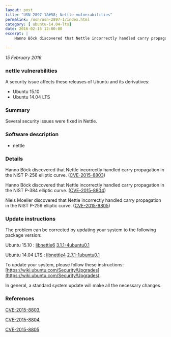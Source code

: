 ```yaml
---
layout: post
title: "USN-2897-1&#58; Nettle vulnerabilities"
permalink: /usn/usn-2897-1/index.html
category: [ ubuntu-14.04-lts]
date: 2016-02-15 12:00:00
excerpt: |
    Hanno Böck discovered that Nettle incorrectly handled carry propagation in the NIST P-256 elliptic curve. ([CVE-2015-8803](http://people.ubuntu.com/~ubuntu-security/cve/CVE-2015-8803))
    
--- 
```

 
 

*15 February 2016*

### nettle vulnerabilities

A security issue affects these releases of Ubuntu and its derivatives:

* Ubuntu 15.10
* Ubuntu 14.04 LTS

### Summary

Several security issues were fixed in Nettle. 

### Software description

* nettle 

### Details

Hanno Böck discovered that Nettle incorrectly handled carry propagation in the NIST P-256 elliptic curve. ([CVE-2015-8803](http://people.ubuntu.com/~ubuntu-security/cve/CVE-2015-8803))

Hanno Böck discovered that Nettle incorrectly handled carry propagation in the NIST P-384 elliptic curve. ([CVE-2015-8804](http://people.ubuntu.com/~ubuntu-security/cve/CVE-2015-8804))

Niels Moeller discovered that Nettle incorrectly handled carry propagation in the NIST P-256 elliptic curve. ([CVE-2015-8805](http://people.ubuntu.com/~ubuntu-security/cve/CVE-2015-8805)) 

### Update instructions

The problem can be corrected by updating your system to the following package version:

Ubuntu 15.10
 : [libnettle6](https://launchpad.net/ubuntu/+source/nettle) <span> [3.1.1-4ubuntu0.1](https://launchpad.net/ubuntu/+source/nettle/3.1.1-4ubuntu0.1) </span> 

Ubuntu 14.04 LTS
 : [libnettle4](https://launchpad.net/ubuntu/+source/nettle) <span> [2.7.1-1ubuntu0.1](https://launchpad.net/ubuntu/+source/nettle/2.7.1-1ubuntu0.1) </span> 

To update your system, please follow these instructions: [https://wiki.ubuntu.com/Security/Upgrades](https://wiki.ubuntu.com/Security/Upgrades).

In general, a standard system update will make all the necessary changes. 

### References

 
 [CVE-2015-8803](http://people.ubuntu.com/~ubuntu-security/cve/CVE-2015-8803), 

 [CVE-2015-8804](http://people.ubuntu.com/~ubuntu-security/cve/CVE-2015-8804), 

 [CVE-2015-8805](http://people.ubuntu.com/~ubuntu-security/cve/CVE-2015-8805)
 

